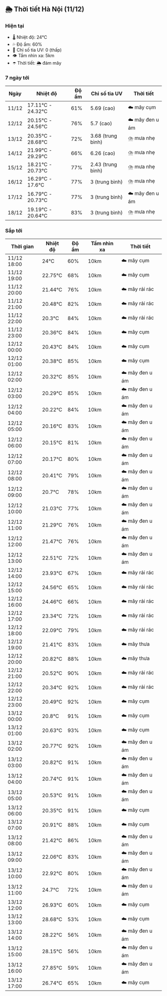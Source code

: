 ## 🌦️ Thời tiết Hà Nội (11/12)

### Hiện tại

- 🌡️ Nhiệt độ: 24℃
- 💦 Độ ẩm: 60%
- 🌟 Chỉ số tia UV: 0 (thấp)
- 👁️ Tầm nhìn xa: 5km
- ☂️ Thời tiết: 🌦️ đám mây

### 7 ngày tới

| Ngày | Nhiệt độ | Độ ẩm | Chỉ số tia UV | Thời tiết |
| --- | --- | --- | --- | --- |
| 11/12 | 17.11℃ - 24.32℃ | 61% | 5.69 (cao) | ☁️ mây cụm |
| 12/12 | 20.15℃ - 24.56℃ | 76% | 5.7 (cao) | ☁️ mây đen u ám |
| 13/12 | 20.35℃ - 28.68℃ | 72% | 3.68 (trung bình) | ⛈️ mưa nhẹ |
| 14/12 | 21.99℃ - 29.29℃ | 66% | 6.26 (cao) | ⛈️ mưa nhẹ |
| 15/12 | 18.21℃ - 20.73℃ | 77% | 2.43 (trung bình) | ⛈️ mưa nhẹ |
| 16/12 | 16.29℃ - 17.6℃ | 77% | 3 (trung bình) | ⛈️ mưa nhẹ |
| 17/12 | 16.79℃ - 20.73℃ | 77% | 3 (trung bình) | ☁️ mây đen u ám |
| 18/12 | 19.19℃ - 20.64℃ | 83% | 3 (trung bình) | ⛈️ mưa nhẹ |

### Sắp tới

| Thời gian | Nhiệt độ | Độ ẩm | Tầm nhìn xa | Thời tiết |
| --- | --- | --- | --- | --- |
| 11/12 18:00 | 24℃ | 60% | 10km | ☁️ mây cụm |
| 11/12 19:00 | 22.75℃ | 68% | 10km | ☁️ mây cụm |
| 11/12 20:00 | 21.44℃ | 76% | 10km | ☁️ mây rải rác |
| 11/12 21:00 | 20.48℃ | 82% | 10km | ☁️ mây rải rác |
| 11/12 22:00 | 20.3℃ | 84% | 10km | ☁️ mây rải rác |
| 11/12 23:00 | 20.36℃ | 84% | 10km | ☁️ mây cụm |
| 12/12 00:00 | 20.43℃ | 84% | 10km | ☁️ mây cụm |
| 12/12 01:00 | 20.38℃ | 85% | 10km | ☁️ mây cụm |
| 12/12 02:00 | 20.32℃ | 85% | 10km | ☁️ mây đen u ám |
| 12/12 03:00 | 20.29℃ | 85% | 10km | ☁️ mây đen u ám |
| 12/12 04:00 | 20.22℃ | 84% | 10km | ☁️ mây đen u ám |
| 12/12 05:00 | 20.16℃ | 83% | 10km | ☁️ mây đen u ám |
| 12/12 06:00 | 20.15℃ | 81% | 10km | ☁️ mây đen u ám |
| 12/12 07:00 | 20.17℃ | 80% | 10km | ☁️ mây đen u ám |
| 12/12 08:00 | 20.41℃ | 79% | 10km | ☁️ mây đen u ám |
| 12/12 09:00 | 20.7℃ | 78% | 10km | ☁️ mây đen u ám |
| 12/12 10:00 | 21.03℃ | 77% | 10km | ☁️ mây đen u ám |
| 12/12 11:00 | 21.29℃ | 76% | 10km | ☁️ mây đen u ám |
| 12/12 12:00 | 21.47℃ | 76% | 10km | ☁️ mây đen u ám |
| 12/12 13:00 | 22.51℃ | 72% | 10km | ☁️ mây đen u ám |
| 12/12 14:00 | 23.93℃ | 67% | 10km | ☁️ mây rải rác |
| 12/12 15:00 | 24.56℃ | 65% | 10km | ☁️ mây rải rác |
| 12/12 16:00 | 24.46℃ | 66% | 10km | ☁️ mây rải rác |
| 12/12 17:00 | 23.34℃ | 72% | 10km | ☁️ mây rải rác |
| 12/12 18:00 | 22.09℃ | 79% | 10km | ☁️ mây rải rác |
| 12/12 19:00 | 21.41℃ | 83% | 10km | ☁️ mây thưa |
| 12/12 20:00 | 20.82℃ | 88% | 10km | ☁️ mây thưa |
| 12/12 21:00 | 20.52℃ | 90% | 10km | ☁️ mây rải rác |
| 12/12 22:00 | 20.34℃ | 92% | 10km | ☁️ mây rải rác |
| 12/12 23:00 | 20.49℃ | 92% | 10km | ☁️ mây cụm |
| 13/12 00:00 | 20.8℃ | 91% | 10km | ☁️ mây cụm |
| 13/12 01:00 | 20.63℃ | 93% | 10km | ☁️ mây cụm |
| 13/12 02:00 | 20.77℃ | 92% | 10km | ☁️ mây đen u ám |
| 13/12 03:00 | 20.82℃ | 91% | 10km | ☁️ mây đen u ám |
| 13/12 04:00 | 20.74℃ | 91% | 10km | ☁️ mây đen u ám |
| 13/12 05:00 | 20.53℃ | 91% | 10km | ☁️ mây đen u ám |
| 13/12 06:00 | 20.35℃ | 91% | 10km | ☁️ mây cụm |
| 13/12 07:00 | 20.91℃ | 88% | 10km | ☁️ mây cụm |
| 13/12 08:00 | 21.42℃ | 86% | 10km | ☁️ mây đen u ám |
| 13/12 09:00 | 22.06℃ | 83% | 10km | ☁️ mây đen u ám |
| 13/12 10:00 | 22.92℃ | 80% | 10km | ☁️ mây đen u ám |
| 13/12 11:00 | 24.7℃ | 72% | 10km | ☁️ mây đen u ám |
| 13/12 12:00 | 26.93℃ | 60% | 10km | ☁️ mây cụm |
| 13/12 13:00 | 28.68℃ | 53% | 10km | ☁️ mây cụm |
| 13/12 14:00 | 28.22℃ | 56% | 10km | ☁️ mây đen u ám |
| 13/12 15:00 | 28.15℃ | 56% | 10km | ☁️ mây đen u ám |
| 13/12 16:00 | 27.85℃ | 59% | 10km | ☁️ mây đen u ám |
| 13/12 17:00 | 26.74℃ | 65% | 10km | ☁️ mây cụm |
